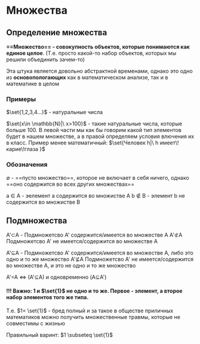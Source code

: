 # Множества
## Определение множества
**==Множество== - совокупность объектов, которые понимаются как единое целое**. (Т.е. просто какой-то набор объектов, которых мы решили объединить зачем-то)

Эта штука является довольно абстрактной временами, однако это одно из **основопологающих** как в математическом анализе, так и в математике в целом 

### Примеры

$\set{1,2,3,4...}$ - натуральные числа

$\set{x\in \mathbb{N}|\ x>100}$ - такие натуральные числа, которые больше 100. В левой части мы как бы говорим какой тип элементов будет в нашем множестве, а в правой определяем условия влючения их в класс. Пример менее математичный:
$\set{Человек h|\ h имеет\!карие\!глаза  }$



### Обозначения

$\emptyset$ - ==пусто множество==, которое не включает в себя ничего, однако ==оно содержится во всех других множествах==

a $\in$ A - эелемент a содержится во множистве A
b $\notin$ B - элемент b не содержится во множистве B
## Подмножества

A'$\subset$A - Подмножетсво A' содержится/имеется во множестве A
A'$\not\subset$A   Подмножетсво A' не имеется/содержится во множестве A

A'$\subseteq$A - Подмножетсво A' содержится/имеется во множестве A, либо это одно и то же множество
A'$\not\subseteq$A   Подмножетсво A' не имеется/содержится во множестве A, и это не одно и то же множество

A'=A $\Leftrightarrow$ (A'$\subseteq$A) и одновременно (A$\subseteq$A')

#### !!! Важно: 1 и $\set{1}$ не одно и то же. Первое - элемент, а второе набор элементов того же типа.
Т.е. $1= \set{1}$ - бред полный и за такое в обществе приличных математиков можно получить множественные травмы, которые не совместимы с жизнью

Правильный варинт: $1 \subseteq \set{1}$